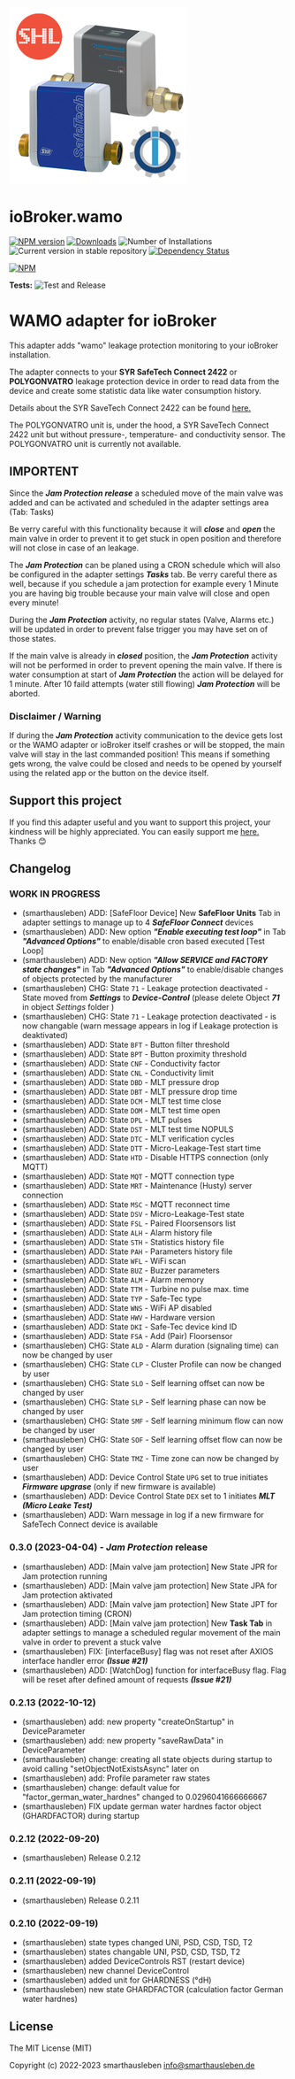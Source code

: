 ![Logo](admin/wamo.png)
# ioBroker.wamo

[![NPM version](https://img.shields.io/npm/v/iobroker.wamo.svg)](https://www.npmjs.com/package/iobroker.wamo)
[![Downloads](https://img.shields.io/npm/dm/iobroker.wamo.svg)](https://www.npmjs.com/package/iobroker.wamo)
![Number of Installations](https://iobroker.live/badges/wamo-installed.svg)
![Current version in stable repository](https://iobroker.live/badges/wamo-stable.svg)
[![Dependency Status](https://img.shields.io/david/smarthausleben/iobroker.wamo.svg)](https://david-dm.org/smarthausleben/iobroker.wamo)

[![NPM](https://nodei.co/npm/iobroker.wamo.png?downloads=true)](https://nodei.co/npm/iobroker.wamo/)

**Tests:** ![Test and Release](https://github.com/smarthausleben/ioBroker.wamo/workflows/Test%20and%20Release/badge.svg)

# WAMO adapter for ioBroker

This adapter adds "wamo" leakage protection monitoring to your ioBroker installation.

The adapter connects to your **SYR SafeTech Connect 2422** or **POLYGONVATRO** leakage protection device in order to read data from the device and create some statistic data like water consumption history.

Details about the SYR SaveTech Connect 2422 can be found [here.](https://www.syr.de/de/Produkte/CB9D9A72-BC51-40CE-840E-73401981A519/SafeTech-Connect)

The POLYGONVATRO unit is, under the hood, a SYR SaveTech Connect 2422 unit but without pressure-, temperature- and conductivity sensor. The POLYGONVATRO unit is currently not available. 

## IMPORTENT
Since the **_Jam Protection release_** a scheduled move of the main valve was added and can be activated and scheduled in the adapter settings area (Tab: Tasks)

Be verry careful with this functionality because it will **_close_** and **_open_** the main valve in order to prevent it to get stuck in open position and therefore will not close in case of an leakage.

The **_Jam Protection_** can be planed using a CRON schedule which will also be configured in the adapter settings **_Tasks_** tab.
Be verry careful there as well, because if you schedule a jam protection for example every 1 Minute you are having big trouble because your main valve will close and open every minute!

During the **_Jam Protection_** activity, no regular states (Valve, Alarms etc.) will be updated in order to prevent false trigger you may have set on of those states.

If the main valve is already in **_closed_** position, the **_Jam Protection_** activity will not be performed in order to prevent opening the main valve.
If there is water consumption at start of **_Jam Protection_** the action will be delayed for 1 minute. After 10 faild attempts (water still flowing)  **_Jam Protection_** will be aborted.

### Disclaimer / Warning
If during the **_Jam Protection_** activity communication to the device gets lost or the WAMO adapter or ioBroker itself crashes or will be stopped, the main valve will stay in the last commanded position! This means if something gets wrong, the valve could be closed and needs to be opened by yourself using the related app or the button on the device itself.

## Support this project
If you find this adapter useful and you want to support this project, your kindness will be highly appreciated. You can easily support me [here.](https://www.paypal.com/paypalme/smarthausleben) Thanks 😊   

## Changelog
<!--
    Placeholder for the next version (at the beginning of the line):
    ### **WORK IN PROGRESS**
-->

### **WORK IN PROGRESS**
* (smarthausleben) ADD: [SafeFloor Device] New **SafeFloor Units** Tab in adapter settings to manage up to 4 **_SafeFloor Connect_** devices
* (smarthausleben) ADD: New option **_"Enable executing test loop"_** in Tab **_"Advanced Options"_** to enable/disable cron based executed [Test Loop]
* (smarthausleben) ADD: New option **_"Allow SERVICE and FACTORY state changes"_** in Tab **_"Advanced Options"_** to enable/disable changes of objects protected by the manufacturer
* (smarthausleben) CHG: State `71` - Leakage protection deactivated - State moved from **_Settings_** to **_Device-Control_** (please delete Object **_71_** in object _Settings_ folder )
* (smarthausleben) CHG: State `71` - Leakage protection deactivated - is now changable (warn message appears in log if Leakage protection is deaktivated) 
* (smarthausleben) ADD: State `BFT` - Button filter threshold
* (smarthausleben) ADD: State `BPT` - Button proximity threshold
* (smarthausleben) ADD: State `CNF` - Conductivity factor
* (smarthausleben) ADD: State `CNL` - Conductivity limit
* (smarthausleben) ADD: State `DBD` - MLT pressure drop
* (smarthausleben) ADD: State `DBT` - MLT pressure drop time
* (smarthausleben) ADD: State `DCM` - MLT test time close
* (smarthausleben) ADD: State `DOM` - MLT test time open
* (smarthausleben) ADD: State `DPL` - MLT pulses
* (smarthausleben) ADD: State `DST` - MLT test time NOPULS
* (smarthausleben) ADD: State `DTC` - MLT verification cycles
* (smarthausleben) ADD: State `DTT` - Micro-Leakage-Test start time
* (smarthausleben) ADD: State `HTD` - Disable HTTPS connection (only MQTT)
* (smarthausleben) ADD: State `MQT` - MQTT connection type
* (smarthausleben) ADD: State `MRT` - Maintenance (Husty) server connection
* (smarthausleben) ADD: State `MSC` - MQTT reconnect time
* (smarthausleben) ADD: State `DSV` - Micro-Leakage-Test state
* (smarthausleben) ADD: State `FSL` - Paired Floorsensors list
* (smarthausleben) ADD: State `ALH` - Alarm history file
* (smarthausleben) ADD: State `STH` - Statistics history file
* (smarthausleben) ADD: State `PAH` - Parameters history file
* (smarthausleben) ADD: State `WFL` - WiFi scan
* (smarthausleben) ADD: State `BUZ` - Buzzer parameters
* (smarthausleben) ADD: State `ALM` - Alarm memory
* (smarthausleben) ADD: State `TTM` - Turbine no pulse max. time
* (smarthausleben) ADD: State `TYP` - Safe-Tec type
* (smarthausleben) ADD: State `WNS` - WiFi AP disabled
* (smarthausleben) ADD: State `HWV` - Hardware version
* (smarthausleben) ADD: State `DKI` - Safe-Tec device kind ID
* (smarthausleben) ADD: State `FSA` - Add (Pair) Floorsensor
* (smarthausleben) CHG: State `ALD` - Alarm duration (signaling time) can now be changed by user
* (smarthausleben) CHG: State `CLP` - Cluster Profile can now be changed by user
* (smarthausleben) CHG: State `SLO` - Self learning offset can now be changed by user
* (smarthausleben) CHG: State `SLP` - Self learning phase can now be changed by user
* (smarthausleben) CHG: State `SMF` - Self learning minimum flow can now be changed by user
* (smarthausleben) CHG: State `SOF` - Self learning offset flow can now be changed by user
* (smarthausleben) CHG: State `TMZ` - Time zone can now be changed by user
* (smarthausleben) ADD: Device Control State `UPG` set to true initiates **_Firmware upgrase_** (only if new firmware is available)
* (smarthausleben) ADD: Device Control State `DEX` set to 1 initiates **_MLT (Micro Leake Test)_**
* (smarthausleben) ADD: Warn message in log if a new firmware for SafeTech Connect device is available 

### 0.3.0 (2023-04-04) - ***Jam Protection*** release
* (smarthausleben) ADD: [Main valve jam protection] New State JPR for Jam protection running 
* (smarthausleben) ADD: [Main valve jam protection] New State JPA for Jam protection aktivated
* (smarthausleben) ADD: [Main valve jam protection] New State JPT for Jam protection timing (CRON)
* (smarthausleben) ADD: [Main valve jam protection] New **Task Tab** in adapter settings to manage a scheduled regular movement of the main valve in order to prevent a stuck valve
* (smarthausleben) FIX: [interfaceBusy] flag was not reset after AXIOS interface handler error **_(Issue #21)_**
* (smarthausleben) ADD: [WatchDog] function for interfaceBusy flag. Flag will be reset after defined amount of requests **_(Issue #21)_**

### 0.2.13 (2022-10-12)
* (smarthausleben) add: new property "createOnStartup" in DeviceParameter
* (smarthausleben) add: new property "saveRawData" in DeviceParameter
* (smarthausleben) change: creating all state objects during startup to avoid calling "setObjectNotExistsAsync" later on
* (smarthausleben) add: Profile parameter raw states
* (smarthausleben) change: default value for "factor_german_water_hardnes" changed to 0.0296041666666667
* (smarthausleben) FIX update german water hardnes factor object (GHARDFACTOR) during startup 

### 0.2.12 (2022-09-20)
* (smarthausleben) Release 0.2.12

### 0.2.11 (2022-09-19)
* (smarthausleben) Release 0.2.11

### 0.2.10 (2022-09-19)
* (smarthausleben) state types changed UNI, PSD, CSD, TSD, T2
* (smarthausleben) states changable UNI, PSD, CSD, TSD, T2
* (smarthausleben) added DeviceControls RST (restart device)
* (smarthausleben) new channel DeviceControl
* (smarthausleben) added unit for GHARDNESS (°dH)
* (smarthausleben) new state GHARDFACTOR (calculation factor German water hardnes)

## License
The MIT License (MIT)

Copyright (c) 2022-2023 smarthausleben <info@smarthausleben.de>
